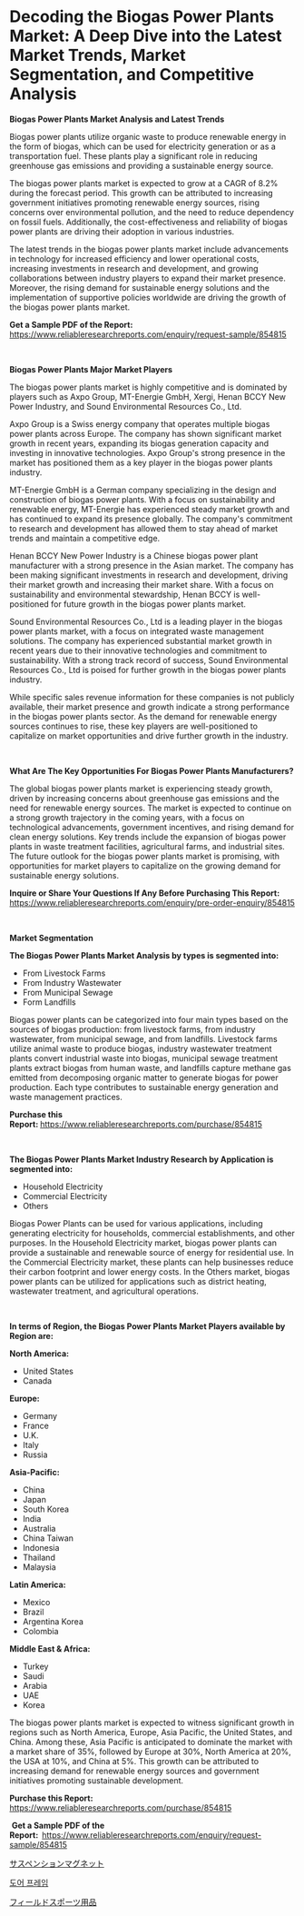 <p><h1>Decoding the Biogas Power Plants Market: A Deep Dive into the Latest Market Trends, Market Segmentation, and Competitive Analysis</h1></p><p><strong>Biogas Power Plants Market Analysis and Latest Trends</strong></p>
<p><p>Biogas power plants utilize organic waste to produce renewable energy in the form of biogas, which can be used for electricity generation or as a transportation fuel. These plants play a significant role in reducing greenhouse gas emissions and providing a sustainable energy source.</p><p>The biogas power plants market is expected to grow at a CAGR of 8.2% during the forecast period. This growth can be attributed to increasing government initiatives promoting renewable energy sources, rising concerns over environmental pollution, and the need to reduce dependency on fossil fuels. Additionally, the cost-effectiveness and reliability of biogas power plants are driving their adoption in various industries.</p><p>The latest trends in the biogas power plants market include advancements in technology for increased efficiency and lower operational costs, increasing investments in research and development, and growing collaborations between industry players to expand their market presence. Moreover, the rising demand for sustainable energy solutions and the implementation of supportive policies worldwide are driving the growth of the biogas power plants market.</p></p>
<p><strong>Get a Sample PDF of the Report:&nbsp;</strong> <a href="https://www.reliableresearchreports.com/enquiry/request-sample/854815">https://www.reliableresearchreports.com/enquiry/request-sample/854815</a></p>
<p>&nbsp;</p>
<p><strong>Biogas Power Plants Major Market Players</strong></p>
<p><p>The biogas power plants market is highly competitive and is dominated by players such as Axpo Group, MT-Energie GmbH, Xergi, Henan BCCY New Power Industry, and Sound Environmental Resources Co., Ltd. </p><p>Axpo Group is a Swiss energy company that operates multiple biogas power plants across Europe. The company has shown significant market growth in recent years, expanding its biogas generation capacity and investing in innovative technologies. Axpo Group's strong presence in the market has positioned them as a key player in the biogas power plants industry.</p><p>MT-Energie GmbH is a German company specializing in the design and construction of biogas power plants. With a focus on sustainability and renewable energy, MT-Energie has experienced steady market growth and has continued to expand its presence globally. The company's commitment to research and development has allowed them to stay ahead of market trends and maintain a competitive edge.</p><p>Henan BCCY New Power Industry is a Chinese biogas power plant manufacturer with a strong presence in the Asian market. The company has been making significant investments in research and development, driving their market growth and increasing their market share. With a focus on sustainability and environmental stewardship, Henan BCCY is well-positioned for future growth in the biogas power plants market.</p><p>Sound Environmental Resources Co., Ltd is a leading player in the biogas power plants market, with a focus on integrated waste management solutions. The company has experienced substantial market growth in recent years due to their innovative technologies and commitment to sustainability. With a strong track record of success, Sound Environmental Resources Co., Ltd is poised for further growth in the biogas power plants industry.</p><p>While specific sales revenue information for these companies is not publicly available, their market presence and growth indicate a strong performance in the biogas power plants sector. As the demand for renewable energy sources continues to rise, these key players are well-positioned to capitalize on market opportunities and drive further growth in the industry.</p></p>
<p>&nbsp;</p>
<p><strong>What Are The Key Opportunities For Biogas Power Plants Manufacturers?</strong></p>
<p><p>The global biogas power plants market is experiencing steady growth, driven by increasing concerns about greenhouse gas emissions and the need for renewable energy sources. The market is expected to continue on a strong growth trajectory in the coming years, with a focus on technological advancements, government incentives, and rising demand for clean energy solutions. Key trends include the expansion of biogas power plants in waste treatment facilities, agricultural farms, and industrial sites. The future outlook for the biogas power plants market is promising, with opportunities for market players to capitalize on the growing demand for sustainable energy solutions.</p></p>
<p><strong>Inquire or Share Your Questions If Any Before Purchasing This Report:</strong> <a href="https://www.reliableresearchreports.com/enquiry/pre-order-enquiry/854815">https://www.reliableresearchreports.com/enquiry/pre-order-enquiry/854815</a></p>
<p>&nbsp;</p>
<p><strong>Market Segmentation</strong></p>
<p><strong>The Biogas Power Plants Market Analysis by types is segmented into:</strong></p>
<p><ul><li>From Livestock Farms</li><li>From Industry Wastewater</li><li>From Municipal Sewage</li><li>Form Landfills</li></ul></p>
<p><p>Biogas power plants can be categorized into four main types based on the sources of biogas production: from livestock farms, from industry wastewater, from municipal sewage, and from landfills. Livestock farms utilize animal waste to produce biogas, industry wastewater treatment plants convert industrial waste into biogas, municipal sewage treatment plants extract biogas from human waste, and landfills capture methane gas emitted from decomposing organic matter to generate biogas for power production. Each type contributes to sustainable energy generation and waste management practices.</p></p>
<p><strong>Purchase this Report:&nbsp;</strong><a href="https://www.reliableresearchreports.com/purchase/854815">https://www.reliableresearchreports.com/purchase/854815</a></p>
<p>&nbsp;</p>
<p><strong>The Biogas Power Plants Market Industry Research by Application is segmented into:</strong></p>
<p><ul><li>Household Electricity</li><li>Commercial Electricity</li><li>Others</li></ul></p>
<p><p>Biogas Power Plants can be used for various applications, including generating electricity for households, commercial establishments, and other purposes. In the Household Electricity market, biogas power plants can provide a sustainable and renewable source of energy for residential use. In the Commercial Electricity market, these plants can help businesses reduce their carbon footprint and lower energy costs. In the Others market, biogas power plants can be utilized for applications such as district heating, wastewater treatment, and agricultural operations.</p></p>
<p>&nbsp;</p>
<p><strong>In terms of Region, the Biogas Power Plants Market Players available by Region are:</strong></p>
<p>
    <p> <strong> North America: </strong>
        <ul>
            <li>United States</li>
            <li>Canada</li>
        </ul>
        </p> 
    <p> <strong> Europe: </strong>
        <ul>
            <li>Germany</li>
            <li>France</li>
            <li>U.K.</li>
            <li>Italy</li>
            <li>Russia</li>
        </ul>
        </p> 
    <p> <strong> Asia-Pacific: </strong>
        <ul>
            <li>China</li>
            <li>Japan</li>
            <li>South Korea</li>
            <li>India</li>
            <li>Australia</li>
            <li>China Taiwan</li>
            <li>Indonesia</li>
            <li>Thailand</li>
            <li>Malaysia</li>
        </ul>
        </p> 
    <p> <strong> Latin America: </strong>
        <ul>
            <li>Mexico</li>
            <li>Brazil</li>
            <li>Argentina Korea</li>
            <li>Colombia</li>
        </ul>
        </p> 
    <p> <strong> Middle East & Africa: </strong>
        <ul>
            <li>Turkey</li>
            <li>Saudi</li>
            <li>Arabia</li>
            <li>UAE</li>
            <li>Korea</li>
        </ul>
    </p>
    </p>
<p><p>The biogas power plants market is expected to witness significant growth in regions such as North America, Europe, Asia Pacific, the United States, and China. Among these, Asia Pacific is anticipated to dominate the market with a market share of 35%, followed by Europe at 30%, North America at 20%, the USA at 10%, and China at 5%. This growth can be attributed to increasing demand for renewable energy sources and government initiatives promoting sustainable development.</p></p>
<p><strong>Purchase this Report: </strong><a href="https://www.reliableresearchreports.com/purchase/854815">https://www.reliableresearchreports.com/purchase/854815</a></p>
<p>&nbsp;<strong>Get a Sample PDF of the Report:&nbsp;&nbsp;</strong><a href="https://www.reliableresearchreports.com/enquiry/request-sample/854815">https://www.reliableresearchreports.com/enquiry/request-sample/854815</a></p>
<p><strong></strong></p>
<p><p><a href="https://medium.com/@jasoniller59/%E3%82%B5%E3%82%B9%E3%83%9A%E3%83%B3%E3%82%B7%E3%83%A7%E3%83%B3%E3%83%9E%E3%82%B0%E3%83%8D%E3%83%83%E3%83%88%E5%B8%82%E5%A0%B4%E3%81%AE%E8%AA%BF%E6%9F%BB%E3%83%AC%E3%83%9D%E3%83%BC%E3%83%88-%E3%81%9D%E3%81%AE%E6%AD%B4%E5%8F%B2%E3%81%A82031%E5%B9%B4%E3%81%BE%E3%81%A7%E3%81%AE%E4%BA%88%E6%B8%AC-61d3a5de5250">サスペンションマグネット</a></p><p><a href="https://github.com/crfsywufhm81415/Market-Research-Report-List-1/blob/main/457437914861.md">도어 프레임</a></p><p><a href="https://github.com/zekaoe592392/Market-Research-Report-List-1/blob/main/633422216067.md">フィールドスポーツ用品</a></p></p>